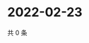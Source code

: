 # 2022-02-23

共 0 条

<!-- BEGIN WEIBO -->
<!-- 最后更新时间 Wed Feb 23 2022 02:18:16 GMT+0800 (China Standard Time) -->

<!-- END WEIBO -->
